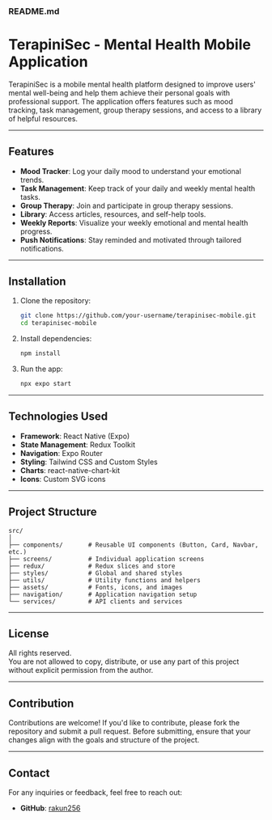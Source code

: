 ### README.md

# TerapiniSec - Mental Health Mobile Application

TerapiniSec is a mobile mental health platform designed to improve users' mental well-being and help them achieve their personal goals with professional support. The application offers features such as mood tracking, task management, group therapy sessions, and access to a library of helpful resources.

---

## Features
- **Mood Tracker**: Log your daily mood to understand your emotional trends.
- **Task Management**: Keep track of your daily and weekly mental health tasks.
- **Group Therapy**: Join and participate in group therapy sessions.
- **Library**: Access articles, resources, and self-help tools.
- **Weekly Reports**: Visualize your weekly emotional and mental health progress.
- **Push Notifications**: Stay reminded and motivated through tailored notifications.

---

## Installation

1. Clone the repository:
   ```bash
   git clone https://github.com/your-username/terapinisec-mobile.git
   cd terapinisec-mobile
   ```

2. Install dependencies:
   ```bash
   npm install
   ```

3. Run the app:
   ```bash
   npx expo start
   ```

---

## Technologies Used
- **Framework**: React Native (Expo)
- **State Management**: Redux Toolkit
- **Navigation**: Expo Router
- **Styling**: Tailwind CSS and Custom Styles
- **Charts**: react-native-chart-kit
- **Icons**: Custom SVG icons

---

## Project Structure

```plaintext
src/
│
├── components/       # Reusable UI components (Button, Card, Navbar, etc.)
├── screens/          # Individual application screens
├── redux/            # Redux slices and store
├── styles/           # Global and shared styles
├── utils/            # Utility functions and helpers
├── assets/           # Fonts, icons, and images
├── navigation/       # Application navigation setup
└── services/         # API clients and services
```

---

## License

All rights reserved.  
You are not allowed to copy, distribute, or use any part of this project without explicit permission from the author.

---

## Contribution

Contributions are welcome! If you'd like to contribute, please fork the repository and submit a pull request. Before submitting, ensure that your changes align with the goals and structure of the project.

---

## Contact

For any inquiries or feedback, feel free to reach out:
- **GitHub**: [rakun256](https://github.com/rakun256)
